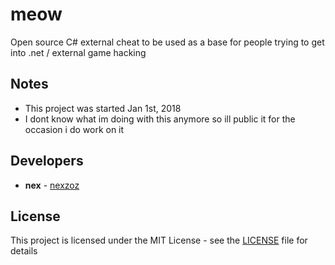 # meow

Open source C# external cheat to be used as a base for people trying to get into .net / external game hacking

## Notes

* This project was started Jan 1st, 2018
* I dont know what im doing with this anymore so ill public it for the occasion i do work on it

## Developers

* **nex** - [nexzoz](https://github.com/nexzoz)

## License

This project is licensed under the MIT License - see the [LICENSE](LICENSE.md) file for details
